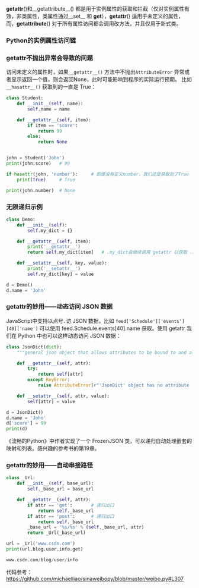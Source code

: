 __getattr__()和__getattribute__() 都是用于实例属性的获取和拦截（仅对实例属性有效，非类属性，类属性通过__set__ 和 __get__），__getattr__() 适用于未定义的属性，而，__getattribute__() 对于所有属性访问都会调用改方法，并且仅用于新式类。

### Python的实例属性访问链


### getattr不抛出异常会导致的问题

访问未定义的属性时，如果`__getattr__()` 方法中不抛出`AttributeError` 异常或者显示返回一个值，则会返回None，此时可能影响到程序的实际运行预期。 比如 `__hasattr__()` 获取到的一直是 True： 

```python
class Student:
    def __init__(self, name):
        self.name = name

    def __getattr__(self, item):
        if item == 'score':
            return 99
        else:
            return None


john = Student('John')
print(john.score)	# 99

if hasattr(john, 'number'):     # 即便没有定义number，我们还是获取到了True
    print(True)		# True

print(john.number)	# None
```

### 无限递归示例

```python
class Demo:
    def __init__(self):
        self.my_dict = {}

    def __getattr__(self, item):
        print('__getattr__')
        return self.my_dict[item]	# .my_dict会继续调用 getattr 以获取 .my_dict

    def __setattr__(self, key, value):
        print('__setattr__')
        self.my_dict[key] = value

d = Demo()
d.name = 'John'
```

### getattr的妙用——动态访问 JSON 数据

JavaScript中支持以点号`.`访 JSON 数据，比如 `feed['Schedule']['events'][40]['name']` 可以使用 feed.Schedule.events[40].name 获取。使用 getattr 我们在 Python 中也可以这样动态访问 JSON 数据：

```python
class JsonDict(dict):
    """general json object that allows attributes to be bound to and also behaves like a dict"""

    def __getattr__(self, attr):
        try:
            return self[attr]
        except KeyError:
            raise AttributeError(r"'JsonDict' object has no attribute '%s'" % attr)

    def __setattr__(self, attr, value):
        self[attr] = value

d = JsonDict()
d.name = 'John'
d['score'] = 99
print(d)
```

《流畅的Python》中作者实现了一个  FrozenJSON 类，可以递归自动处理嵌套的映射和列表。感兴趣的参考书的第19章。

### getattr的妙用——自动串接路径

```python
class _Url:
    def __init__(self, base_url):
        self._base_url = base_url

    def __getattr__(self, attr):
        if attr == 'get':		# 递归出口
            return self._base_url
        if attr == 'post':		# 递归出口
            return self._base_url
        _base_url = '%s/%s' % (self._base_url, attr)
        return _Url(_base_url)

url = _Url('www.csdn.com')
print(url.blog.user.info.get)
```

```python
www.csdn.com/blog/user/info
```

代码参考：https://github.com/michaelliao/sinaweibopy/blob/master/weibo.py#L307
